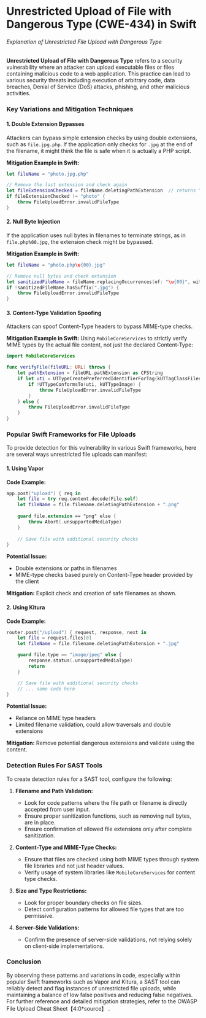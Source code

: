 # Unrestricted Upload of File with Dangerous Type (CWE-434) in Swift

###### Explanation of Unrestricted File Upload with Dangerous Type

**Unrestricted Upload of File with Dangerous Type** refers to a security vulnerability where an attacker can upload executable files or files containing malicious code to a web application. This practice can lead to various security threats including execution of arbitrary code, data breaches, Denial of Service (DoS) attacks, phishing, and other malicious activities.

### Key Variations and Mitigation Techniques

#### 1. **Double Extension Bypasses**

Attackers can bypass simple extension checks by using double extensions, such as `file.jpg.php`. If the application only checks for `.jpg` at the end of the filename, it might think the file is safe when it is actually a PHP script.

**Mitigation Example in Swift:**
```swift
let fileName = "photo.jpg.php"

// Remove the last extension and check again
let fileExtensionChecked = fileName.deletingPathExtension  // returns "photo.jpg"
if fileExtensionChecked != "photo" {
    throw FileUploadError.invalidFileType
}
```

#### 2. **Null Byte Injection**

If the application uses null bytes in filenames to terminate strings, as in `file.php%00.jpg`, the extension check might be bypassed.

**Mitigation Example in Swift:**
```swift
let fileName = "photo.php\u{00}.jpg"

// Remove null bytes and check extension
let sanitizedFileName = fileName.replacingOccurrences(of: "\u{00}", with: "")
if !sanitizedFileName.hasSuffix(".jpg") {
    throw FileUploadError.invalidFileType
}
```

#### 3. **Content-Type Validation Spoofing**

Attackers can spoof Content-Type headers to bypass MIME-type checks.

**Mitigation Example in Swift:**
Using `MobileCoreServices` to strictly verify MIME types by the actual file content, not just the declared Content-Type:
```swift
import MobileCoreServices

func verifyFile(fileURL: URL) throws {
    let pathExtension = fileURL.pathExtension as CFString
    if let uti = UTTypeCreatePreferredIdentifierForTag(kUTTagClassFilenameExtension, pathExtension, nil)?.takeRetainedValue() {
        if !UTTypeConformsTo(uti, kUTTypeImage) {
            throw FileUploadError.invalidFileType
        }
    } else {
        throw FileUploadError.invalidFileType
    }
}
```

### Popular Swift Frameworks for File Uploads
To provide detection for this vulnerability in various Swift frameworks, here are several ways unrestricted file uploads can manifest:

#### 1. **Using Vapor**

**Code Example:**
```swift
app.post("upload") { req in
    let file = try req.content.decode(File.self)
    let fileName = file.filename.deletingPathExtension + ".png"
    
    guard file.extension == "png" else {
        throw Abort(.unsupportedMediaType)
    }
    
    // Save file with additional security checks
}
```

**Potential Issue:**
- Double extensions or paths in filenames
- MIME-type checks based purely on Content-Type header provided by the client

**Mitigation:**
Explicit check and creation of safe filenames as shown.

#### 2. **Using Kitura**

**Code Example:**
```swift
router.post("/upload") { request, response, next in
    let file = request.files[0]
    let fileName = file.filename.deletingPathExtension + ".jpg"

    guard file.type == "image/jpeg" else {
        response.status(.unsupportedMediaType)
        return
    }

    // Save file with additional security checks
    // ... some code here
}
```

**Potential Issue:**
- Reliance on MIME type headers
- Limited filename validation, could allow traversals and double extensions

**Mitigation:**
Remove potential dangerous extensions and validate using the content.

### Detection Rules For SAST Tools

To create detection rules for a SAST tool, configure the following:

1. **Filename and Path Validation:**
   - Look for code patterns where the file path or filename is directly accepted from user input.
   - Ensure proper sanitization functions, such as removing null bytes, are in place.
   - Ensure confirmation of allowed file extensions only after complete sanitization.

2. **Content-Type and MIME-Type Checks:**
   - Ensure that files are checked using both MIME types through system file libraries and not just header values.
   - Verify usage of system libraries like `MobileCoreServices` for content type checks.

3. **Size and Type Restrictions:**
   - Look for proper boundary checks on file sizes.
   - Detect configuration patterns for allowed file types that are too permissive.

4. **Server-Side Validations:**
   - Confirm the presence of server-side validations, not relying solely on client-side implementations.

### Conclusion

By observing these patterns and variations in code, especially within popular Swift frameworks such as Vapor and Kitura, a SAST tool can reliably detect and flag instances of unrestricted file uploads, while maintaining a balance of low false positives and reducing false negatives. For further reference and detailed mitigation strategies, refer to the OWASP File Upload Cheat Sheet【4:0†source】 .